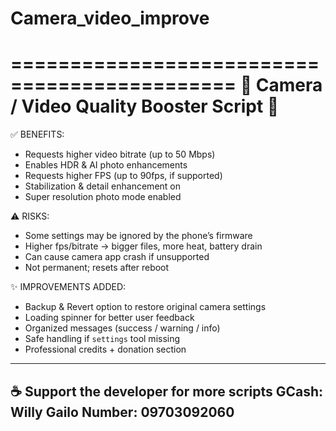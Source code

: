 # Camera_video_improve

=============================================
 📸 Camera / Video Quality Booster Script 🎥
=============================================

✅ BENEFITS:
- Requests higher video bitrate (up to 50 Mbps)
- Enables HDR & AI photo enhancements
- Requests higher FPS (up to 90fps, if supported)
- Stabilization & detail enhancement on
- Super resolution photo mode enabled

⚠️ RISKS:
- Some settings may be ignored by the phone’s firmware
- Higher fps/bitrate → bigger files, more heat, battery drain
- Can cause camera app crash if unsupported
- Not permanent; resets after reboot

✨ IMPROVEMENTS ADDED:
- Backup & Revert option to restore original camera settings
- Loading spinner for better user feedback
- Organized messages (success / warning / info)
- Safe handling if `settings` tool missing
- Professional credits + donation section

---------------------------------------------
 ☕ Support the developer for more scripts
 GCash: Willy Gailo
 Number: 09703092060
---------------------------------------------
